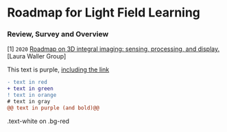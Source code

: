 # Roadmap for Light Field Learning

### Review, Survey and Overview
[1] `2020` [Roadmap on 3D integral imaging: sensing, processing, and display.](https://www-osapublishing-org.eproxy.lib.hku.hk/DirectPDFAccess/12E461CE-B0A2-4D00-999AF60A7570CFDA_441045/oe-28-22-32266.pdf?da=1&id=441045&seq=0&mobile=no) [Laura Waller Group]


<div class="text-purple">
  This text is purple, <a href="#" class="text-inherit">including the link</a>
</div>


```diff
- text in red
+ text in green
! text in orange
# text in gray
@@ text in purple (and bold)@@
```

<div class="text-white bg-red mb-2">
  .text-white on .bg-red
</div>
